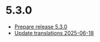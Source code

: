 # 5.3.0
- [Prepare release 5.3.0](https://github.com/shopware/SwagLanguagePack/commit/df4cf89)
- [Update translations 2025-06-18](https://github.com/shopware/SwagLanguagePack/commit/44d41e4)